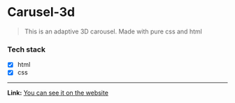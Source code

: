 # Carusel-3d

>This is an adaptive 3D carousel. Made with pure css and html
### Tech stack
* [X] html
* [X] css
___
**Link:**
 [You can see it on the website](https://rss-2000.github.io/Carusel-3d/)
